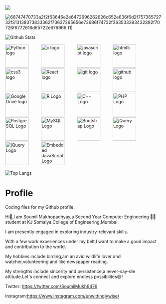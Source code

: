 
![](https://komarev.com/ghpvc/?username=Soumilgit)


![68747470733a2f2f63646e2e6472696262626c652e636f6d2f75736572732f313138373833362f73637265656e73686f74732f363533393432392f70726f6772616d65722e676966 (1)](https://github.com/Soumilgit/Soumilgit/assets/120581772/af4507d1-555b-4f86-9ca5-97cbe34b5135)


![Github Stats](https://github-readme-stats.vercel.app/api?username=Soumilgit&theme=tokyonight&show_icons=true)





<div align="left">
  <img src="https://logowik.com/content/uploads/images/python.jpg" height="75" alt="Python logo" />
  <img width="32" />
  <img src="https://cdn.jsdelivr.net/gh/devicons/devicon/icons/c/c-original.svg" height="75" alt="c logo"  />
  <img width="32" />
  <img src="https://cdn.jsdelivr.net/gh/devicons/devicon/icons/javascript/javascript-original.svg" height="75" alt="javascript logo"  />
  <img width="32" />
  <img src="https://cdn.jsdelivr.net/gh/devicons/devicon/icons/html5/html5-original.svg" height="75" alt="html5 logo"  />
  <img width="32" />
  <img src="https://cdn.jsdelivr.net/gh/devicons/devicon/icons/css3/css3-original.svg" height="75" alt="css3 logo"  />
  <img width="32" />
  <img src="https://cdn.worldvectorlogo.com/logos/react-2.svg" height="75" alt="React logo"  />
  <img width="32" />
  <img src="https://cdn.iconscout.com/icon/free/png-256/free-git-16-1175195.png" height="75" alt="git logo"  />
  <img width="32" />
  <img src="https://cdn.iconscout.com/icon/free/png-256/free-github-10516009-8630395.png" height="75" alt="github logo"  />
  <img width="32" />
  <img src="https://cdn-icons-png.flaticon.com/256/889/889113.png" height="75" alt="Google Drive logo"  />
  <img width="32" />
  <img src="https://upload.wikimedia.org/wikipedia/commons/thumb/1/1b/R_logo.svg/1280px-R_logo.svg.png" height="75" alt="R Logo" />
  <img width="32" />
  <img src="https://logowik.com/content/uploads/images/911_c_logo.jpg" height="75" alt="C++ Logo" />
  <img width="32" />
  <img src="https://upload.wikimedia.org/wikipedia/commons/thumb/2/27/PHP-logo.svg/2560px-PHP-logo.svg.png" height="75" alt="PHP Logo" />
  <img width="32" />
  <img src="https://download.logo.wine/logo/PostgreSQL/PostgreSQL-Logo.wine.png" height="75" alt="PostgreSQL Logo" />
  <img width="32" />
  <img src="https://1000logos.net/wp-content/uploads/2020/08/MySQL-Logo.png" height="75" alt="MySQL Logo" />
  <img width="32" />
  <img src="https://upload.wikimedia.org/wikipedia/commons/b/b2/Bootstrap_logo.svg" height="75" alt="Bootstrap Logo" />
  <img width="32" />
  <img src="https://cdn.worldvectorlogo.com/logos/jquery-4.svg" height="75" alt="jQuery Logo" />
  <img width="32" />
   <img src="https://upload.wikimedia.org/wikipedia/commons/thumb/9/96/Sass_Logo_Color.svg/1280px-Sass_Logo_Color.svg.png" height="75" alt="jQuery Logo" />
  <img width="32" />
  <img src="https://miro.medium.com/v2/resize:fit:840/1*KKciGBpSE9sxj8aZ1Xdu-w.png" height="75" alt="Embedded JavaScript Logo" />
  <img width="32" />
  
  
  
</div>






![Top Langs](https://github-readme-stats.vercel.app/api/top-langs/?username=Soumilgit&langs_count=11&size_weight=0.5&count_weight=0.5&layout=compact&theme=dark)





# Profile
Coding files for my Github profile.





Hi👋,I am Soumil Mukhopadhyay,a Second Year Computer Engineering 🧑‍💻 student at KJ Somaiya College of Engineering,Mumbai.


I am presently engaged in exploring industry-relevant skills.

With a few work experiences under my belt,I want to make a good impact and contribution to the world.


My hobbies include birding,am an avid wildlife lover and watcher,volunteering and like newspaper reading.


My strengths include sincerity and persistence,a never-say-die attitude.Let's connect and explore endless possibilites😄!


Twitter:
https://twitter.com/SoumilMukh6476


Instagram:https://www.instagram.com/unwittinglywise/



